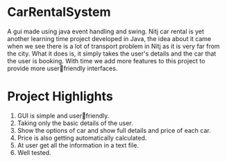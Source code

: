 ﻿# CarRentalSystem
 A gui made using java event handling and swing.
 Nitj car rental is yet
another learning time
project developed in Java,
the idea about it came
when we see there is a lot
of transport problem in
Nitj as it is very far from
the city.
What it does is, it simply
takes the user's details
and the car that the user
is booking.
With time we add more
features to this project to
provide more userfriendly interfaces.
# Project Highlights
1. GUI is simple and userfriendly.
2. Taking only the basic
details of the user.
3. Show the options of car
and show full details and
price of each car.
4. Price is also getting
automatically calculated.
5. At user get all the
information in a text file.
6. Well tested.


